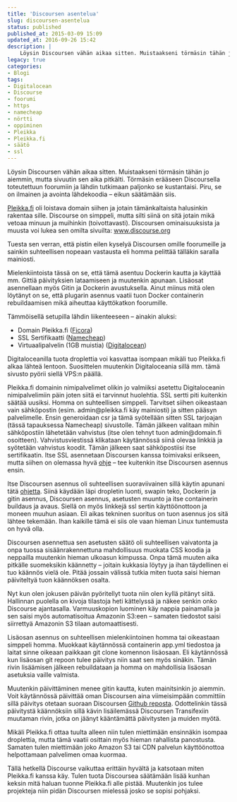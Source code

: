```yaml
---
title: 'Discoursen asentelua'
slug: discoursen-asentelua
status: published
published_at: 2015-03-09 15:09
updated_at: 2016-09-26 15:42
description: |
    Löysin Discoursen vähän aikaa sitten. Muistaakseni törmäsin tähän jo aiemmin, mutta sivuutin sen aika pitkälti. Piru, se on ilmainen ja avointa lähdekoodia.
legacy: true
categories:
- Blogi
tags:
- Digitalocean
- Discourse
- foorumi
- https
- namecheap
- nörtti
- oppiminen
- Pleikka
- Pleikka.fi
- säätö
- ssl
---
```


<p>Löysin Discoursen vähän aikaa sitten. Muistaakseni törmäsin tähän jo aiemmin, mutta sivuutin sen aika pitkälti. Törmäsin erääseen Discoursella toteutettuun foorumiin ja lähdin tutkimaan paljonko se kustantaisi. Piru, se on ilmainen ja avointa lähdekoodia &#8211; eikun säätämään siis.</p>
<p><a href="https://markokaartinen.net/pleikka-fi-uusin-projektini/">Pleikka.fi</a> oli loistava domain siihen ja jotain tämänkaltaista halusinkin rakentaa sille. Discourse on simppeli, mutta silti siinä on sitä jotain mikä vetoaa minuun ja muihinkin (toivottavasti). Discoursen ominaisuuksista ja muusta voi lukea sen omilta sivuilta: <a href="http://www.discourse.org/" target="_blank">www.discourse.org</a></p>
<p>Tuesta sen verran, että pistin eilen kyselyä Discoursen omille foorumeille ja sainkin suhteellisen nopeaan vastausta eli homma pelittää tälläkin saralla mainiosti.</p>
<p>Mielenkiintoista tässä on se, että tämä asentuu Dockerin kautta ja käyttää mm. Gittiä päivityksien lataamiseen ja muutenkin apunaan. Lisäosat asennellaan myös Gitin ja Dockerin avustuksella. Ainut miinus mitä olen löytänyt on se, että plugarin asennus vaatii tuon Docker containerin rebuildaamisen mikä aiheuttaa käyttökatkon foorumille.</p>
<p>Tämmöisellä setupilla lähdin liikenteeseen &#8211; ainakin aluksi:</p>
<ul>
<li>Domain Pleikka.fi (<a href="https://domain.fi" target="_blank">Ficora</a>)</li>
<li>SSL Sertifikaatti (<a href="http://www.namecheap.com/?aff=25198" target="_blank">Namecheap</a>)</li>
<li>Virtuaalipalvelin (1GB muistia) (<a href="https://www.digitalocean.com/?refcode=34aebd17275a" target="_blank">Digitalocean</a>)</li>
</ul>
<p>Digitaloceanilla tuota droplettia voi kasvattaa isompaan mikäli tuo Pleikka.fi alkaa lähteä lentoon. Suosittelen muutenkin Digitaloceania sillä mm. tämä sivusto pyörii siellä VPS:n päällä.</p>
<p>Pleikka.fi domainin nimipalvelimet olikin jo valmiiksi asetettu Digitaloceanin nimipalvelimiin päin joten siitä ei tarvinnut huolehtia. SSL sertti piti kuitenkin säätää uusiksi. Homma on suhteellisen simppeli. Tarvitset siihen oikeastaan vain sähköpostin (esim. admin@pleikka.fi käy mainiosti) ja sitten pääsyn palvelimelle. Ensin generoidaan csr ja tämä syötellään sitten SSL tarjoajan (tässä tapauksessa Namecheap) sivustolle. Tämän jälkeen valitaan mihin sähköpostiin lähetetään vahvistus (itse olen tehnyt tuon admin@domain.fi osoitteen). Vahvistusviestissä klikataan käytännössä siinä olevaa linkkiä ja syötetään vahvistus koodit. Tämän jälkeen saat sähköpostiisi itse sertifikaatin. Itse SSL asennetaan Discoursen kanssa toimivaksi erikseen, mutta siihen on olemassa hyvä <a href="https://meta.discourse.org/t/allowing-ssl-for-your-discourse-docker-setup/13847" target="_blank">ohje</a> &#8211; tee kuitenkin itse Discoursen asennus ensin.</p>
<p>Itse Discoursen asennus oli suhteellisen suoraviivainen sillä käytin apunani tätä <a href="https://github.com/discourse/discourse/blob/master/docs/INSTALL-digital-ocean.md" target="_blank">ohjetta</a>. Siinä käydään läpi dropletin luonti, swapin teko, Dockerin ja gitin asennus, Discoursen asennus, asetusten muunto ja itse containerin buildaus ja avaus. Siellä on myös linkkejä ssl sertin käyttöönottoon ja moneen muuhun asiaan. Eli aikas tekninen suoritus on tuon asennus jos sitä lähtee tekemään. Ihan kaikille tämä ei siis ole vaan hieman Linux tuntemusta on hyvä olla.</p>
<p>Discoursen asennettua sen asetusten säätö oli suhteellisen vaivatonta ja onpa tuossa sisäänrakennettuna mahdollisuus muokata CSS koodia ja neppailla muutenkin hieman ulkoasun kimpussa. Onpa tämä muuten aika pitkälle suomeksikin käännetty &#8211; joitain kukkasia löytyy ja ihan täydellinen ei tuo käännös vielä ole. Pitää jossain välissä tutkia miten tuota saisi hieman päiviteltyä tuon käännöksen osalta.</p>
<p>Nyt kun olen jokusen päivän pyöritellyt tuota niin olen kyllä pitänyt siitä. Hallinnan puolella on kivoja tilastoja heti kättelyssä ja näkee senkin onko Discourse ajantasalla. Varmuuskopion luominen käy nappia painamalla ja sen saisi myös automatisoitua Amazonin S3:een &#8211; samaten tiedostot saisi siirrettyä Amazonin S3 tilaan automaattisesti.</p>
<p>Lisäosan asennus on suhteellisen mielenkiintoinen homma tai oikeastaan simppeli homma. Muokkaat käytännössä containerin app.yml tiedostoa ja laitat sinne oikeaan paikkaan git clone komennon lisäosaan. Eli käytännössä kun lisäosan git repoon tulee päivitys niin saat sen myös sinäkin. Tämän rivin lisäämisen jälkeen rebuildataan ja homma on mahdollisia lisäosan asetuksia vaille valmista.</p>
<p>Muutenkin päivittäminen menee gitin kautta, kuten mainitsinkin jo aiemmin. Voit käytännössä päivittää oman Discoursen aina viimeisimpään committiin sillä päivitys otetaan suoraan Discoursen <a href="https://github.com/discourse/discourse/" target="_blank">Github reposta</a>. Odottelinkin tässä päivitystä käännöksiin sillä kävin lisäilemässä Discoursen Transifexiin muutaman rivin, jotka on jäänyt kääntämättä päivitysten ja muiden myötä.</p>
<p>Mikäli Pleikka.fi ottaa tuulta alleen niin tulen miettimään ensinnäkin isompaa droplettia, mutta tämä vaatii osittain myös hieman rahallista panostusta. Samaten tulen miettimään joko Amazon S3 tai CDN palvelun käyttöönottoa helpottamaan palvelimen omaa kuormaa.</p>
<p>Tällä hetkellä Discourse vaikuttaa erittäin hyvältä ja katsotaan miten Pleikka.fi kanssa käy. Tulen tuota Discoursea säätämään lisää kunhan keksin mitä haluan tuonne Pleikka.fi alle pistää. Muutenkin jos tulee projekteja niin pidän Discoursen mielessä josko se sopisi pohjaksi.</p>